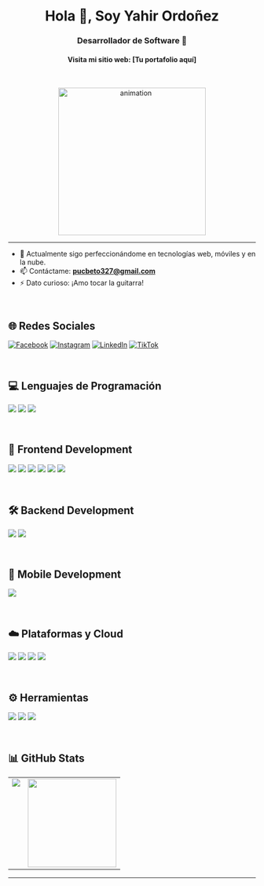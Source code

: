 <h1 align="center">Hola 👋, Soy Yahir Ordoñez</h1>
<h3 align="center">Desarrollador de Software 🌟</h3>

<!-- 🚧 Coloca tu portafolio aquí -->
<h4 align="center">Visita mi sitio web: [Tu portafolio aquí]</h4>

<br>

<p align="center">
  <img src="https://github.com/Adam-pw/Adam-pw/blob/main/animation_500_kxa883sd.gif" alt="animation" width="300"/>
</p>

---

- 🌱 Actualmente sigo perfeccionándome en tecnologías web, móviles y en la nube.
- 📫 Contáctame: **pucbeto327@gmail.com**
- ⚡ Dato curioso: ¡Amo tocar la  guitarra!

<br>

## 🌐 Redes Sociales
<!-- 🚧 Agrega tus redes sociales aquí -->
[![Facebook](https://img.shields.io/badge/Facebook-%231877F2.svg?logo=Facebook&logoColor=white)](https://tu-link-de-facebook)
[![Instagram](https://img.shields.io/badge/Instagram-%23E4405F.svg?logo=Instagram&logoColor=white)](https://tu-link-de-instagram)
[![LinkedIn](https://img.shields.io/badge/LinkedIn-%230077B5.svg?logo=linkedin&logoColor=white)](https://tu-link-de-linkedin)
[![TikTok](https://img.shields.io/badge/TikTok-%23000000.svg?logo=TikTok&logoColor=white)](https://tu-link-de-tiktok)

<br>

## 💻 Lenguajes de Programación
<p>
  <img src="https://img.shields.io/badge/Dart-0175C2?style=for-the-badge&logo=dart&logoColor=white" />
  <img src="https://img.shields.io/badge/JavaScript-F7DF1E?style=for-the-badge&logo=javascript&logoColor=black" />
  <img src="https://img.shields.io/badge/C%23-239120?style=for-the-badge&logo=c-sharp&logoColor=white" />
</p>

<br>

## 🧩 Frontend Development
<p>
  <img src="https://img.shields.io/badge/HTML5-E34F26?style=for-the-badge&logo=html5&logoColor=white" />
  <img src="https://img.shields.io/badge/CSS3-1572B6?style=for-the-badge&logo=css3&logoColor=white" />
  <img src="https://img.shields.io/badge/React-20232A?style=for-the-badge&logo=react&logoColor=61DAFB" />
  <img src="https://img.shields.io/badge/Vite-646CFF?style=for-the-badge&logo=vite&logoColor=white" />
  <img src="https://img.shields.io/badge/TailwindCSS-06B6D4?style=for-the-badge&logo=tailwindcss&logoColor=white" />
  <img src="https://img.shields.io/badge/Bootstrap-7952B3?style=for-the-badge&logo=bootstrap&logoColor=white" />
</p>

<br>

## 🛠️ Backend Development
<p>
  <img src="https://img.shields.io/badge/Node.js-339933?style=for-the-badge&logo=nodedotjs&logoColor=white" />
  <img src="https://img.shields.io/badge/Express.js-000000?style=for-the-badge&logo=express&logoColor=white" />
</p>

<br>

## 📱 Mobile Development
<p>
  <img src="https://img.shields.io/badge/Flutter-02569B?style=for-the-badge&logo=flutter&logoColor=white" />
</p>

<br>

## ☁️ Plataformas y Cloud
<p>
  <img src="https://img.shields.io/badge/AWS-232F3E?style=for-the-badge&logo=amazon-aws&logoColor=white" />
  <img src="https://img.shields.io/badge/Google%20Cloud-4285F4?style=for-the-badge&logo=google-cloud&logoColor=white" />
  <img src="https://img.shields.io/badge/Render-46E3B7?style=for-the-badge&logo=render&logoColor=black" />
  <img src="https://img.shields.io/badge/Supabase-3ECF8E?style=for-the-badge&logo=supabase&logoColor=white" />
</p>

<br>

## ⚙️ Herramientas
<p>
  <img src="https://img.shields.io/badge/Git-F05032?style=for-the-badge&logo=git&logoColor=white" />
  <img src="https://img.shields.io/badge/GitHub-181717?style=for-the-badge&logo=github&logoColor=white" />
  <img src="https://img.shields.io/badge/Figma-181717?style=for-the-badge&logo=figma&logoColor=white" />
</p>

<br>

## 📊 GitHub Stats
<table>
  <tr>
    <td valign="top"><img src="https://github-readme-stats.vercel.app/api/top-langs/?username=TU-USUARIO&theme=radical&card_width=450em" /></td>
    <td valign="top"><img height="180em" src="https://github-readme-stats.vercel.app/api?username=TU-USUARIO&show_icons=true&hide_border=true&count_private=true&include_all_commits=true&theme=radical" /></td>
  </tr>
</table>

---


